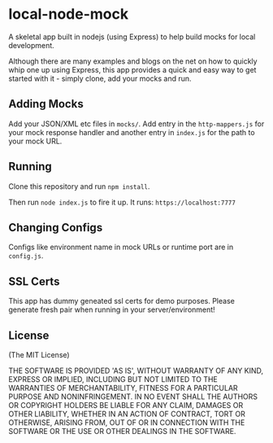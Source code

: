 # local-node-mock

A skeletal app built in nodejs (using Express) to help build mocks for local development. 

Although there are many examples and blogs on the net on how to quickly whip one up using Express, this app provides a quick and easy way to get started with it - simply clone, add your mocks and run.

## Adding Mocks
Add your JSON/XML etc files in `mocks/`. Add entry in the `http-mappers.js` for your mock response handler and another entry in `index.js` for the path to your mock URL.

## Running

Clone this repository and run `npm install`.

Then run `node index.js` to fire it up. It runs: `https://localhost:7777`

## Changing Configs
Configs like environment name in mock URLs or runtime port are in `config.js`. 

## SSL Certs
This app has dummy geneated ssl certs for demo purposes. Please generate fresh pair when running in your server/environment!


## License

(The MIT License)

THE SOFTWARE IS PROVIDED 'AS IS', WITHOUT WARRANTY OF ANY KIND, EXPRESS OR IMPLIED, INCLUDING BUT NOT LIMITED TO THE WARRANTIES OF MERCHANTABILITY, FITNESS FOR A PARTICULAR PURPOSE AND NONINFRINGEMENT. IN NO EVENT SHALL THE AUTHORS OR COPYRIGHT HOLDERS BE LIABLE FOR ANY CLAIM, DAMAGES OR OTHER LIABILITY, WHETHER IN AN ACTION OF CONTRACT, TORT OR OTHERWISE, ARISING FROM, OUT OF OR IN CONNECTION WITH THE SOFTWARE OR THE USE OR OTHER DEALINGS IN THE SOFTWARE.



